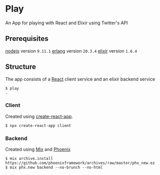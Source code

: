 # Play

An App for playing with React and Elixir using Twitter's API

## Prerequisites

[nodejs](https://nodejs.org/en/) version `9.11.1`
[erlang](https://erlang-lang.org/) version `20.3.4`
[elixir](https://elixir-lang.org/) version `1.6.4`

## Structure

The app consists of a [React](https://reactjs.org/) client service and an elixir backend service

```
$ play
.
```

### Client

Created using [create-react-app](https://github.com/facebook/create-react-app).

```
$ npx create-react-app client
```

### Backend

Created using [Mix](https://elixir-lang.org/getting-started/mix-otp/introduction-to-mix.html) and [Phoenix](http://phoenixframework.org/)

```
$ mix archive.install https://github.com/phoenixframework/archives/raw/master/phx_new.ez
$ mix phx.new backend --no-brunch --no-html
```
